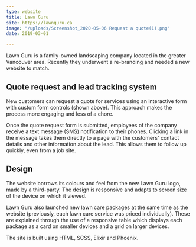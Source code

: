```yaml
---
type: website
title: Lawn Guru
site: https://lawnguru.ca
image: "/uploads/Screenshot_2020-05-06 Request a quote(1).png"
date: 2019-03-01

---
```

Lawn Guru is a family-owned landscaping company located in the greater Vancouver area. Recently they underwent a re-branding and needed a new website to match.

## Quote request and lead tracking system

New customers can request a quote for services using an interactive form with custom form controls (shown above). This approach makes the process more engaging and less of a chore.

Once the quote request form is submitted, employees of the company receive a text message (SMS) notification to their phones. Clicking a link in the message takes them directly to a page with the customers' contact details and other information about the lead. This allows them to follow up quickly, even from a job site.

## Design

The website borrows its colours and feel from the new Lawn Guru logo, made by a third-party. The design is responsive and adapts to screen size of the device on which it viewed.

Lawn Guru also launched new lawn care packages at the same time as the website (previously, each lawn care service was priced individually). These are explained through the use of a responsive table which displays each package as a card on smaller devices and a grid on larger devices.

The site is built using HTML, SCSS, Elixir and Phoenix.